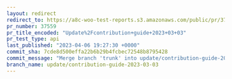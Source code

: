 ```yaml
---
layout: redirect
redirect_to: https://a8c-woo-test-reports.s3.amazonaws.com/public/pr/37559/api/index.html
pr_number: 37559
pr_title_encoded: "Update%2Fcontribution+guide+2023+03+03"
pr_test_type: api
last_published: "2023-04-06 19:27:30 +0000"
commit_sha: 7cde8d500effa22b6b29b4fcbec72548b8795428
commit_message: "Merge branch 'trunk' into update/contribution-guide-2023-03-03"
branch_name: update/contribution-guide-2023-03-03
---
```

